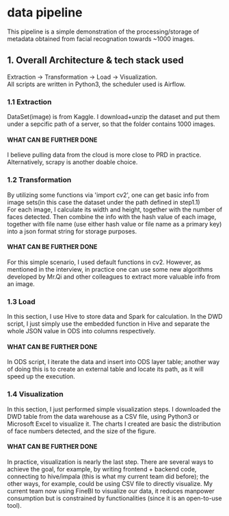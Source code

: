 # data pipeline
This pipeline is a simple demonstration of the processing/storage of metadata obtained from facial recognation towards ~1000 images.

## 1. Overall Architecture & tech stack used
Extraction -> Transformation -> Load -> Visualization.
<br>All scripts are written in Python3, the scheduler used is Airflow.

### 1.1 Extraction 
DataSet(image) is from Kaggle. I download+unzip the dataset and put them under a sepcific path of a server, so that the folder contains 1000 images.
#### WHAT CAN BE FURTHER DONE
I believe pulling data from the cloud is more close to PRD in practice.
<br> Alternatively, scrapy is another doable choice.

### 1.2 Transformation
By utilizing some functions via 'import cv2', one can get basic info from image sets(in this case the dataset under the path defined in step1.1)
<br>For each image, I calculate its width and height, together with the number of faces detected. Then combine the info with the hash value of each image, together with file name (use either hash value or file name as a primary key) into a json format string for storage purposes. 
#### WHAT CAN BE FURTHER DONE
For this simple scenario, I used default functions in cv2. However, as mentioned in the interview, in practice one can use some new algorithms developed by Mr.Qi and other colleagues to extract more valuable info from an image.

### 1.3 Load
In this section, I use Hive to store data and Spark for calculation. In the DWD script, I just simply use the embedded function in Hive and separate the whole JSON value in ODS into columns respectively.
#### WHAT CAN BE FURTHER DONE
In ODS script, I iterate the data and insert into ODS layer table; another way of doing this is to create an external table and locate its path, as it will speed up the execution.

### 1.4 Visualization
In this section, I just performed simple visualization steps. I downloaded the DWD table from the data warehouse as a CSV file, using Python3 or Microsoft Excel to visualize it. The charts I created are basic the distribution of face numbers detected, and the size of the figure.
#### WHAT CAN BE FURTHER DONE
In practice, visualization is nearly the last step. There are several ways to achieve the goal, for example, by writing frontend + backend code, connecting to hive/impala (this is what my current team did before); the other ways, for example, could be using CSV file to directly visualize.
My current team now using FineBI to visualize our data, it reduces manpower consumption but is constrained by functionalities (since it is an open-to-use tool).
